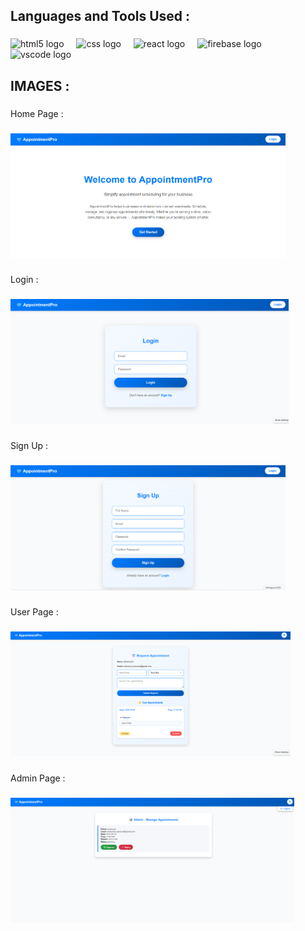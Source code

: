 <h2 align="left">Languages and Tools Used :</h2>

###

<div align="left">
  <img src="https://cdn.jsdelivr.net/gh/devicons/devicon/icons/html5/html5-original.svg" height="40" alt="html5 logo"  />
  <img width="12" />
  <img src="https://cdn.jsdelivr.net/gh/devicons/devicon/icons/css3/css3-original.svg" height="40" alt="css logo"  />
  <img width="12" />
  <img src="https://cdn.jsdelivr.net/gh/devicons/devicon/icons/react/react-original.svg" height="40" alt="react logo"  />
  <img width="12" />
  <img src="https://cdn.jsdelivr.net/gh/devicons/devicon/icons/firebase/firebase-plain.svg" height="40" alt="firebase logo"  />
  <img width="12" />
  <img src="https://cdn.jsdelivr.net/gh/devicons/devicon/icons/vscode/vscode-original.svg" height="40" alt="vscode logo"  />
</div>

###

<h2 align="left">IMAGES :</h2>

###

<p align="left">Home Page :</p>

###

<div align="left">
  <img height="200" src="./src/assets/Home.png"  />
</div>

###

<p align="left">Login :</p>

###

<div align="left">
  <img height="200" src="./src/assets/Login.png"  />
</div>

###

<p align="left">Sign Up :</p>

###

<div align="left">
  <img height="200" src="./src/assets/Sign Up.png"  />
</div>

###

<p align="left">User Page :</p>

###

<div align="left">
  <img height="200" src="./src/assets/User Page.png"  />
</div>

###

<p align="left">Admin Page :</p>

###

<div align="left">
  <img height="200" src="./src/assets/Admin Page.png"  />
</div>

###
